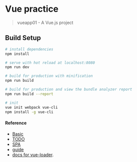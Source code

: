 # Vue practice

> vueapp01 - A Vue.js project

## Build Setup

``` bash
# install dependencies
npm install

# serve with hot reload at localhost:8080
npm run dev

# build for production with minification
npm run build

# build for production and view the bundle analyzer report
npm run build --report

# init
vue init webpack vue-cli
npm install -g vue-cli
```

#### Reference

- [Basic](https://medium.com/codingthesmartway-com-blog/vue-js-2-quickstart-tutorial-2017-246195cfbdd2)
- [TODO](https://scotch.io/tutorials/build-a-to-do-app-with-vue-js-2)
- [SPA](https://scotch.io/tutorials/how-to-build-a-simple-single-page-application-using-vue-2-part-1)
- [guide](http://vuejs-templates.github.io/webpack/)
- [docs for vue-loader](http://vuejs.github.io/vue-loader).
